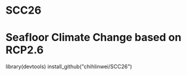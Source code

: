 # SCC26
# Seafloor Climate Change based on RCP2.6
library(devtools)
install_github("chihlinwei/SCC26")
